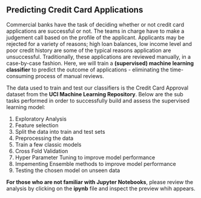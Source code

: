 ## Predicting Credit Card Applications
Commercial banks have the task of deciding whether or not credit card applications are successful or not. The teams in charge have to make a judgement call based on the profile of the applicant. Applicants may be rejected for a variety of reasons; high loan balances, low income level and poor credit history are some of the typical reasons application are unsuccessful. Traditionally, these applications are reviewed manually, in a case-by-case fashion. Here, we will train a **(supervised) machine learning classifier** to predict the outcome of applications - eliminating the time-consuming process of manual reviews.

The data used to train and test our classifiers is the Credit Card Approval dataset from the **UCI Machine Learning Repository**. Below are the sub tasks performed in order to successfully build and assess the supervised learning model:

 1. Exploratory Analysis
 2. Feature selection
 3. Split the data into train and test sets
 4. Preprocessing the data
 5. Train a few classic models
 6. Cross Fold Validation
 7. Hyper Parameter Tuning to improve model performance
 8. Impementing Ensemble methods to improve model performance
 9. Testing the chosen model on unseen data
 
 
**For those who are not familiar with Jupyter Notebooks**, please review the analysis by clicking on the **ipynb** file and inspect the preview whih appears.
